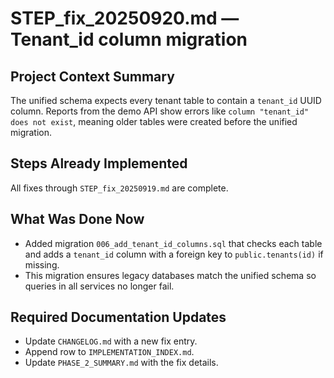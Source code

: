 # STEP_fix_20250920.md — Tenant_id column migration

## Project Context Summary
The unified schema expects every tenant table to contain a `tenant_id` UUID
column. Reports from the demo API show errors like `column "tenant_id" does not
exist`, meaning older tables were created before the unified migration.

## Steps Already Implemented
All fixes through `STEP_fix_20250919.md` are complete.

## What Was Done Now
- Added migration `006_add_tenant_id_columns.sql` that checks each table and adds
  a `tenant_id` column with a foreign key to `public.tenants(id)` if missing.
- This migration ensures legacy databases match the unified schema so queries in
  all services no longer fail.

## Required Documentation Updates
- Update `CHANGELOG.md` with a new fix entry.
- Append row to `IMPLEMENTATION_INDEX.md`.
- Update `PHASE_2_SUMMARY.md` with the fix details.
